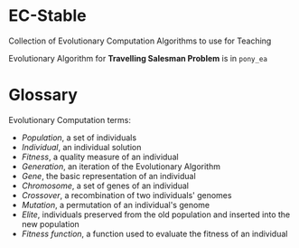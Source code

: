 EC-Stable
=========

Collection of Evolutionary Computation Algorithms to use for Teaching

Evolutionary Algorithm for __Travelling Salesman Problem__ is in `pony_ea`

Glossary
========

Evolutionary Computation terms:

  - *Population*, a set of individuals
  - *Individual*, an individual solution
  - *Fitness*, a quality measure of an individual
  - *Generation*, an iteration of the Evolutionary Algorithm
  - *Gene*, the basic representation of an individual
  - *Chromosome*, a set of genes of an individual
  - *Crossover*, a recombination of two individuals' genomes
  - *Mutation*, a permutation of an individual's genome
  - *Elite*, individuals preserved from the old population and inserted into
  the new population
  - *Fitness function*, a function used to evaluate the fitness of an individual
